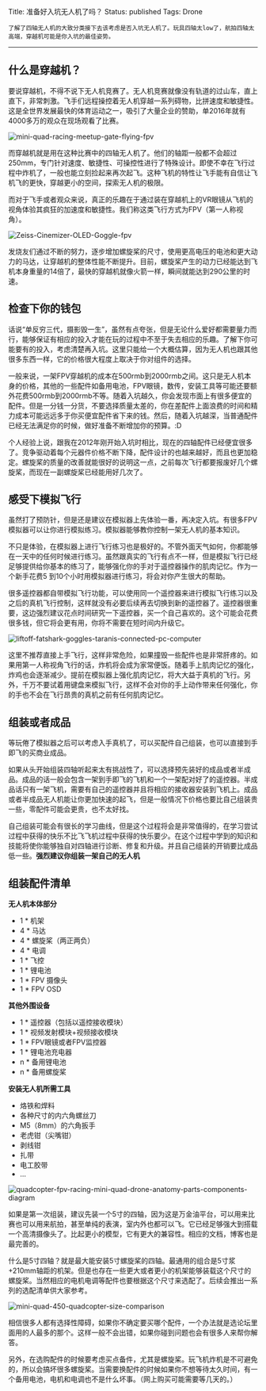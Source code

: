 Title: 准备好入坑无人机了吗？
Status: published
Tags: Drone


    了解了四轴无人机的大致分类接下去该考虑是否入坑无人机了。玩具四轴太low了，航拍四轴太高端，穿越机可能是你入坑的最佳姿势。

------

## 什么是穿越机？

要说穿越机，不得不说下无人机竞赛了。无人机竞赛就像没有轨道的过山车，直上直下，非常刺激。飞手们远程操控着无人机穿越一系列碍物，比拼速度和敏捷性。这是全世界发展最快的体育运动之一，吸引了大量企业的赞助，单2016年就有4000多万的观众在现场观看了比赛。 

![mini-quad-racing-meetup-gate-flying-fpv]({filename}images/2018/09/mini-quad-racing-meetup-gate-flying-fpv.jpg)

而穿越机就是用在这种比赛中的四轴无人机了。他们的轴距一般都不会超过250mm，专门针对速度、敏捷性、可操控性进行了特殊设计。即使不幸在飞行过程中炸机了，一般也能立刻捡起来再次起飞。这种飞机的特性让飞手能有自信让飞机飞的更快，穿越更小的空间，探索无人机的极限。

而对于飞手或者观众来说，真正的乐趣在于通过装在穿越机上的VR眼镜从飞机的视角体验其疯狂的加速度和敏捷性。我们称这类飞行方式为FPV（第一人称视角）。

![Zeiss-Cinemizer-OLED-Goggle-fpv]({filename}images/2018/09/Zeiss-Cinemizer-OLED-Goggle-fpv.jpg)

发烧友们通过不断的努力，逐步增加螺旋桨的尺寸，使用更高电压的电池和更大动力的马达，让穿越机的整体性能不断提升。目前，螺旋桨产生的动力已经能达到飞机本身重量的14倍了，最快的穿越机就像火箭一样，瞬间就能达到290公里的时速。

## 检查下你的钱包

话说“单反穷三代，摄影毁一生”，虽然有点夸张，但是无论什么爱好都需要量力而行，能够保证有相应的投入才能在玩的过程中不至于失去相应的乐趣。了解下你可能要有的投入，考虑清楚再入坑。这里只能给一个大概估算，因为无人机也跟其他很多东西一样，它的价格很大程度上取决于你对组件的选择。

一般来说，一架FPV穿越机的成本在500rmb到2000rmb之间。这只是无人机本身的价格，其他的一些配件如备用电池，FPV眼镜，数传，安装工具等可能还要额外花费500rmb到2000rmb不等。随着入坑越久，你会发现市面上有很多便宜的配件。但是一分钱一分货，不要选择质量太差的，你在差配件上面浪费的时间和精力成本可能远远多于你买便宜配件省下来的钱。然后，随着入坑越深，当普通配件已经无法满足你的时候，做好准备不断增加你的预算。:D

个人经验上说，跟我在2012年刚开始入坑时相比，现在的四轴配件已经便宜很多了。竞争驱动着每个元器件价格不断下降，配件设计的也越来越好，而且也更加稳定。螺旋桨的质量的改善就能很好的说明这一点，之前每次飞行都要报废好几个螺旋桨，而现在一副螺旋桨已经能用好几次了。

## 感受下模拟飞行

虽然打了预防针，但是还是建议在模拟器上先体验一番，再决定入坑。有很多FPV模拟器可以让你进行模拟练习。模拟器能够教你控制一架无人机的基本知识。

不只是体验，在模拟器上进行飞行练习也是极好的。不管外面天气如何，你都能够在一天中的任何时候进行练习。虽然跟真实的飞行有点不一样，但是模拟飞行已经足够提供给你基本的练习了，能够强化你的手对于遥控器操作的肌肉记忆。作为一个新手花费5 到10个小时用模拟器进行练习，将会对你产生很大的帮助。

很多遥控器都自带模拟飞行功能，可以使用同一个遥控器来进行模拟飞行练习以及之后的真机飞行控制，这样就没有必要后续再去切换到新的遥控器了。遥控器很重要，这边强烈建议花点时间研究一下遥控器，买一个自己喜欢的。这个可能会花费很多钱，但它将会更有用，你将不需要在短时间内升级它。

![liftoff-fatshark-goggles-taranis-connected-pc-computer]({filename}images/2018/09/liftoff-fatshark-goggles-taranis-connected-pc-computer.jpg)

这里不推荐直接上手飞行，这样非常危险，如果撞毁一些配件也是非常肝疼的。如果用第一人称视角飞行的话，炸机将会成为家常便饭。随着手上肌肉记忆的强化，炸鸡也会逐渐减少。提前在模拟器上强化肌肉记忆，将大大益于真机的飞行。另外，千万不要试着用键盘来模拟飞行，这样不会对你的手上动作带来任何强化，你的手也不会在飞行昂贵的真机之前有任何肌肉记忆。

## 组装或者成品

等玩倦了模拟器之后可以考虑入手真机了，可以买配件自己组装，也可以直接到手即飞的买商业成品。

如果从头开始组装四轴听起来太有挑战性了，可以选择预先装好的成品或者半成品。成品的话一般会包含一架到手即飞的飞机和一个一架配对好了的遥控器。半成品话只有一架飞机，需要有自己的遥控器并且将相应的接收器安装到飞机上。成品或者半成品无人机能让你更加快速的起飞，但是一般情况下价格也要比自己组装贵一些，零配件可能会更贵，也不太好找。

自己组装可能会有很长的学习曲线，但是这个过程将会是非常值得的，在学习尝试过程中获得的快乐不比飞飞机过程中获得的快乐要少。在这个过程中学到的知识和技能将使你能够独自对四轴进行诊断、修复和升级。并且自己组装的开销要比成品低一些。**强烈建议你组装一架自己的无人机**

## 组装配件清单

**无人机本体部分**

- 1 * 机架
- 4 * 马达
- 4 * 螺旋桨（两正两负）
- 4 * 电调
- 1 * 飞控
- 1 * 锂电池
- 1 * FPV 摄像头
- 1 * FPV OSD

**其他外围设备**

- 1 * 遥控器（包括以遥控接收模块）
- 1 * 视频发射模块+视频接收模块
- 1 * FPV眼镜或者FPV监控器
- 1 * 锂电池充电器
- n * 备用锂电池
- n * 备用螺旋桨
  
**安装无人机所需工具**

- 烙铁和焊料
- 各种尺寸的内六角螺丝刀
- M5（8mm）的六角扳手
- 老虎钳（尖嘴钳）
- 剥线钳
- 扎带
- 电工胶带
- ...

![quadcopter-fpv-racing-mini-quad-drone-anatomy-parts-components-diagram]({filename}images/2018/09/quadcopter-fpv-racing-mini-quad-drone-anatomy-parts-components-diagram.jpg)

如果是第一次组装，建议先装一个5寸的四轴，因为这是万金油平台，可以用来比赛也可以用来航拍，甚至单纯的表演，室内外也都可以飞。它已经足够强大到搭载一个高清摄像头了。比起更小的模型，它有更大的兼容性。相应的文档，博客也是最完善的。

什么是5寸四轴？就是最大能安装5寸螺旋桨的四轴。最通用的组合是5寸浆+210mm轴距的机架。但是也存在一些更大或者更小的机架能够装载这个尺寸的螺旋桨。当然相应的电机电调等配件也要根据这个尺寸来选配了。后续会推出一系列的选配清单供大家参考。

![mini-quad-450-quadcopter-size-comparison]({filename}images/2018/09/mini-quad-450-quadcopter-size-comparison.jpg)

相信很多人都有选择性障碍，如果你不确定要买哪个配件，一个办法就是选论坛里面用的人最多的那个。这样一般不会出错，如果你碰到问题也会有很多人来帮你解答。

另外，在选购配件的时候要考虑买点备件，尤其是螺旋桨。玩飞机炸机是不可避免的，所以会搞坏很多螺旋桨。当需要换配件的时候如果你不想等待太久时间，有一个备用电池，电机和电调也不是什么坏事。（网上购买可能需要等几天的。）
